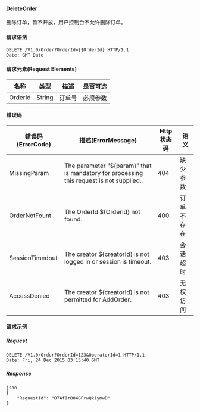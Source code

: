 #### DeleteOrder

删除订单，暂不开放，用户控制台不允许删除订单。

#### 请求语法

```
DELETE /V1.0/Order?OrderId={$OrderId} HTTP/1.1
Date: GMT Date
```

#### 请求元素(Request Elements)

|名称|类型|	描述|是否可选|
| ------------- |:-------------:|:-------------:|:-------------:|
| OrderId|String| 订单号|必须参数|


#### 错误码
|**错误码(ErrorCode)**|**描述(ErrorMessage)**|**Http状态码**|**语义**|
| ------------- |-------------| -------------| ------------- |
|MissingParam|The parameter "${param}" that is mandatory for processing this request is not supplied.. |404 |缺少参数|
|OrderNotFount|The OrderId ${OrderId} not found. |400 |订单不存在|
|SessionTimedout|The creator ${creatorId} is not logged in or session is timeout. |403 |会话超时|
|AccessDenied|The creator ${creatorId} is not permitted for AddOrder. |403 |无权访问|

#### 请求示例

##### Request
```
DELETE /V1.0/Order?OrderId=123&OperatorId=1 HTTP/1.1
Date: Fri, 24 Dec 2015 03:15:40 GMT
```

##### Response

```
json
{
    "RequestId": "O7AfIrB84GFrwQk1ymwD"
}
```

